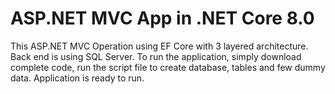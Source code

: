 # ASP.NET MVC App in .NET Core 8.0

This ASP.NET MVC Operation using EF Core with 3 layered architecture. Back end is using SQL Server. 
To run the application, simply download complete code, run the script file to create database, tables and few dummy data. Application is ready to run.
